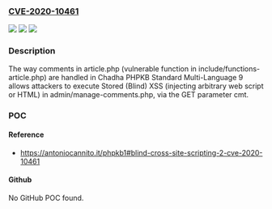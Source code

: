 ### [CVE-2020-10461](https://cve.mitre.org/cgi-bin/cvename.cgi?name=CVE-2020-10461)
![](https://img.shields.io/static/v1?label=Product&message=n%2Fa&color=blue)
![](https://img.shields.io/static/v1?label=Version&message=n%2Fa&color=blue)
![](https://img.shields.io/static/v1?label=Vulnerability&message=n%2Fa&color=brighgreen)

### Description

The way comments in article.php (vulnerable function in include/functions-article.php) are handled in Chadha PHPKB Standard Multi-Language 9 allows attackers to execute Stored (Blind) XSS (injecting arbitrary web script or HTML) in admin/manage-comments.php, via the GET parameter cmt.

### POC

#### Reference
- https://antoniocannito.it/phpkb1#blind-cross-site-scripting-2-cve-2020-10461

#### Github
No GitHub POC found.


